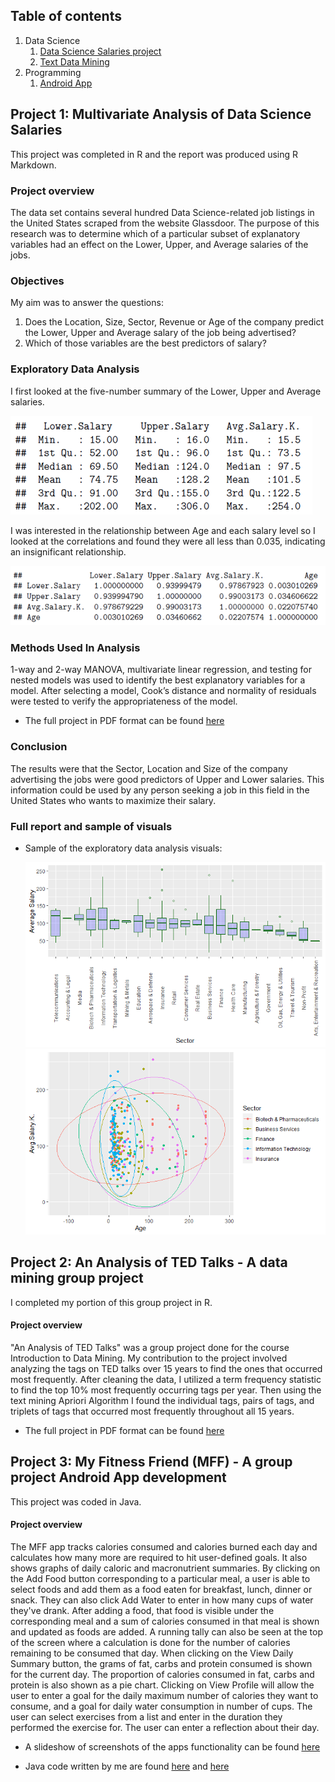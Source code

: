 ## Table of contents
1. Data Science
    1. [Data Science Salaries project](#project1)
    2. [Text Data Mining](#project2)
2. Programming
    1. [Android App](#project3)

## Project 1: Multivariate Analysis of Data Science Salaries <a name="project1"></a>
This project was completed in R and the report was produced using R Markdown.

### Project overview
The data set contains several hundred Data Science-related job listings in the United States scraped from the website Glassdoor. The purpose of this research was to determine which of a particular subset of explanatory variables had an effect on the Lower, Upper, and Average salaries of the jobs.

### Objectives
My aim was to answer the questions: 
1. Does the Location, Size, Sector, Revenue or Age of the company predict the Lower, Upper and Average salary of the job being advertised? 
2. Which of those variables are the best predictors of salary?

### Exploratory Data Analysis
I first looked at the five-number summary of the Lower, Upper and Average salaries.

   ![](/images/five_num_summary.png)
    
I was interested in the relationship between Age and each salary level so I looked at the correlations and found they were all less than 0.035, indicating an insignificant relationship.

   ![](/images/age_corr.png)

### Methods Used In Analysis
1-way and 2-way MANOVA, multivariate linear regression, and testing for nested models was used to identify the best explanatory variables for a model. After selecting a model, Cook’s distance and normality of residuals were tested to verify the appropriateness of the model.

* The full project in PDF format can be found [here](https://drive.google.com/file/d/1MU2WsG_zJHyf-Zyx4M4JnaMYkhg1RaMV/view?usp=sharing)

### Conclusion
The results were that the Sector, Location and Size of the company advertising the jobs were good predictors of Upper and Lower salaries. This information could be used by any person seeking a job in this field in the United States who wants to maximize their salary.

### Full report and sample of visuals

* Sample of the exploratory data analysis visuals:

    ![](/images/avg_salary_by_sector.png)
    ![](/images/groups_avg_salary_top5sector.png)


## Project 2: An Analysis of TED Talks - A data mining group project <a name="project2"></a>
I completed my portion of this group project in R.
#### Project overview
"An Analysis of TED Talks" was a group project done for the course Introduction to Data Mining. My contribution to the project involved analyzing the tags on TED talks over 15 years to find the ones that occurred most frequently. After cleaning the data, I utilized a term frequency statistic to find the top 10% most frequently occurring tags per year. Then using the text mining Apriori Algorithm I found the individual tags, pairs of tags, and triplets of tags that occurred most frequently throughout all 15 years.

* The full project in PDF format can be found [here](https://drive.google.com/file/d/1vzVzmsnDbTi1Ui9a2HhYrW5t8w63TjhZ/view?usp=sharing)


## Project 3: My Fitness Friend (MFF) - A group project Android App development <a name="project3"></a>
This project was coded in Java.
#### Project overview
The MFF app tracks calories consumed and calories burned each day and calculates how many more are required to hit user-defined goals. It also shows graphs of daily caloric and macronutrient summaries. By clicking on the Add Food button corresponding to a particular meal, a user is able to select foods and add them as a food eaten for breakfast, lunch, dinner or snack. They can also click Add Water to enter in how many cups of water they've drank. After adding a food, that food is visible under the corresponding meal and a sum of calories consumed in that meal is shown and updated as foods are added. A running tally can also be seen at the top of the screen where a calculation is done for the number of calories remaining to be consumed that day. When clicking on the View Daily Summary button, the grams of fat, carbs and protein consumed is shown for the current day. The proportion of calories consumed in fat, carbs and protein is also shown as a pie chart. Clicking on View Profile will allow the user to enter a goal for the daily maximum number of calories they want to consume, and a goal for daily water consumption in number of cups. The user can select exercises from a list and enter in the duration they performed the exercise for. The user can enter a reflection about their day.

* A slideshow of screenshots of the apps functionality can be found [here](https://drive.google.com/file/d/10ZO2wiVjyrEd_HUGLePHmZGUyqV286nR/view?usp=sharing)

* Java code written by me are found [here](https://github.com/AMUnrau/my-fitness-friend/blob/main/ExerciseItemPageActivity.java) and [here](https://github.com/AMUnrau/my-fitness-friend/blob/main/SearchExerciseActivity.java)
